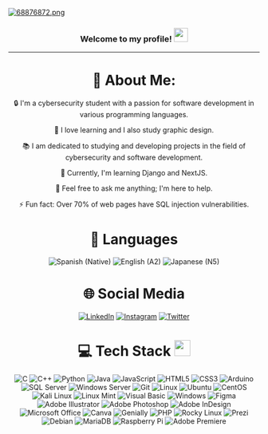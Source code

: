 [![68876872.png](https://i.postimg.cc/7Z9mXHVB/68876872.png)](https://postimg.cc/JsyNzWSJ)
<h3 align="center">
  Welcome to my profile!
  <img src="https://media.giphy.com/media/hvRJCLFzcasrR4ia7z/giphy.gif" width="28">
</h3>

---
<div align="center">


# 💫 About Me:
🔒 I'm a cybersecurity student with a passion for software development in various programming languages.

🚀 I love learning and I also study graphic design.

📚 I am dedicated to studying and developing projects in the field of cybersecurity and software development.

🌱 Currently, I'm learning Django and NextJS.

💬 Feel free to ask me anything; I'm here to help.

⚡ Fun fact: Over 70% of web pages have SQL injection vulnerabilities.

# 📗 Languages
![Spanish (Native)](https://img.shields.io/badge/Spanish-🟢%20Native-brightgreen?style=for-the-badge)
![English (A2)](https://img.shields.io/badge/English-🟡%20A2-yellow?style=for-the-badge)
![Japanese (N5)](https://img.shields.io/badge/Japanese-🔴%20N5-red?style=for-the-badge)



# 🌐 Social Media
[![LinkedIn](https://img.shields.io/badge/LinkedIn-%230077B5.svg?logo=LinkedIn&logoColor=white)](https://www.linkedin.com/in/eduardo-ecsamaniego/)
[![Instagram](https://img.shields.io/badge/Instagram-%23E4405F.svg?logo=Instagram&logoColor=white)](https://www.instagram.com/im_yuruoficial/)
[![Twitter](https://img.shields.io/badge/Twitter-%231DA1F2.svg?logo=Twitter&logoColor=white)](https://twitter.com/Yu_Ru_Meng)




# 💻 Tech Stack <img src="https://media2.giphy.com/media/QssGEmpkyEOhBCb7e1/giphy.gif?cid=ecf05e47a0n3gi1bfqntqmob8g9aid1oyj2wr3ds3mg700bl&rid=giphy.gif" width="32px">

![C](https://img.shields.io/badge/C-%2300599C.svg?style=for-the-badge&logo=c&logoColor=white)
![C++](https://img.shields.io/badge/C++-%2300599C.svg?style=for-the-badge&logo=c%2B%2B&logoColor=white)
![Python](https://img.shields.io/badge/Python-%233776AB.svg?style=for-the-badge&logo=python&logoColor=white)
![Java](https://img.shields.io/badge/Java-%23ED8B00.svg?style=for-the-badge&logo=java&logoColor=white)
![JavaScript](https://img.shields.io/badge/JavaScript-%23F7DF1E.svg?style=for-the-badge&logo=javascript&logoColor=black)
![HTML5](https://img.shields.io/badge/HTML5-%23E34F26.svg?style=for-the-badge&logo=html5&logoColor=white)
![CSS3](https://img.shields.io/badge/CSS3-%231572B6.svg?style=for-the-badge&logo=css3&logoColor=white)
![Arduino](https://img.shields.io/badge/Arduino-%2300979D.svg?style=for-the-badge&logo=arduino&logoColor=white)
![SQL Server](https://img.shields.io/badge/SQL%20Server-%23CC2927.svg?style=for-the-badge&logo=microsoft%20sql%20server&logoColor=white)
![Windows Server](https://img.shields.io/badge/Windows%20Server-%230079D6.svg?style=for-the-badge&logo=windows%20server&logoColor=white)
![Git](https://img.shields.io/badge/Git-%23F05032.svg?style=for-the-badge&logo=git&logoColor=white)
![Linux](https://img.shields.io/badge/Linux-%23FCC624.svg?style=for-the-badge&logo=linux&logoColor=black)
![Ubuntu](https://img.shields.io/badge/Ubuntu-%23E95420.svg?style=for-the-badge&logo=ubuntu&logoColor=white)
![CentOS](https://img.shields.io/badge/CentOS-%23262C3A.svg?style=for-the-badge&logo=centos&logoColor=white)
![Kali Linux](https://img.shields.io/badge/Kali%20Linux-%2333AADD.svg?style=for-the-badge&logo=kali%20linux&logoColor=white)
![Linux Mint](https://img.shields.io/badge/Linux%20Mint-%2388B04B.svg?style=for-the-badge&logo=linux%20mint&logoColor=white)
![Visual Basic](https://img.shields.io/badge/Visual%20Basic-%2300458C.svg?style=for-the-badge&logo=.net&logoColor=white)
![Windows](https://img.shields.io/badge/Windows-%230078D6.svg?style=for-the-badge&logo=windows&logoColor=white)
![Figma](https://img.shields.io/badge/Figma-%23F24E1E.svg?style=for-the-badge&logo=figma&logoColor=white)
![Adobe Illustrator](https://img.shields.io/badge/Adobe%20Illustrator-%23FF9A00.svg?style=for-the-badge&logo=adobe%20illustrator&logoColor=white)
![Adobe Photoshop](https://img.shields.io/badge/Adobe%20Photoshop-%2331A8FF.svg?style=for-the-badge&logo=adobe%20photoshop&logoColor=white)
![Adobe InDesign](https://img.shields.io/badge/Adobe%20InDesign-%23FF3366.svg?style=for-the-badge&logo=adobe%20indesign&logoColor=white)
![Microsoft Office](https://img.shields.io/badge/Microsoft%20Office-%23D83B01.svg?style=for-the-badge&logo=microsoft%20office&logoColor=white)
![Canva](https://img.shields.io/badge/Canva-%2300C4CC.svg?style=for-the-badge&logo=Canva&logoColor=white)
![Genially](https://img.shields.io/badge/Genially-%23E1463E.svg?style=for-the-badge&logo=genially&logoColor=white)
![PHP](https://img.shields.io/badge/PHP-%23777BB4.svg?style=for-the-badge&logo=php&logoColor=white)
![Rocky Linux](https://img.shields.io/badge/Rocky%20Linux-%23266948.svg?style=for-the-badge&logo=rocky%20linux&logoColor=white)
![Prezi](https://img.shields.io/badge/Prezi-%23000000.svg?style=for-the-badge&logo=prezi&logoColor=white)
![Debian](https://img.shields.io/badge/Debian-%23A81D33.svg?style=for-the-badge&logo=debian&logoColor=white)
![MariaDB](https://img.shields.io/badge/MariaDB-%23003528.svg?style=for-the-badge&logo=mariadb&logoColor=white)
![Raspberry Pi](https://img.shields.io/badge/Raspberry%20Pi-%23C51A4A.svg?style=for-the-badge&logo=raspberry%20pi&logoColor=white)
![Adobe Premiere](https://img.shields.io/badge/Adobe%20Premiere-%23000000.svg?style=for-the-badge&logo=adobe%20premiere%20pro&logoColor=white)
